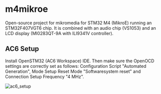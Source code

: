 # m4mikroe
Open-source project for mikromedia for STM32 M4 (MikroE) running an STM32F407VGT6 chip. It is combined with an audio chip (VS1053) and an LCD display (MI0283QT-9A with ILI9341V controller).

## AC6 Setup
Install OpenSTM32 (AC6 Workspace) IDE. Then make sure the OpenOCD settings are correctly set as follows: Configuration Script "Automated Generation", Mode Setup Reset Mode "Softwaresystem reset" and Connection Setup Frequency "4 MHz".

![ac6_setup](https://user-images.githubusercontent.com/6698320/175802415-c651fcb8-cdb5-465e-8eb0-78a00bbf452a.png)

